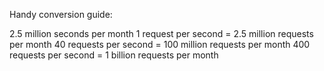Handy conversion guide:

2.5 million seconds per month
1 request per second = 2.5 million requests per month
40 requests per second = 100 million requests per month
400 requests per second = 1 billion requests per month

